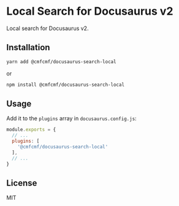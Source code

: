 # Local Search for Docusaurus v2

Local search for Docusaurus v2.

## Installation

```bash
yarn add @cmfcmf/docusaurus-search-local
```

or

```bash
npm install @cmfcmf/docusaurus-search-local
```

## Usage

Add it to the `plugins` array in `docusaurus.config.js`:

```js
module.exports = {
  // ...
  plugins: [
    '@cmfcmf/docusaurus-search-local'
  ],
  // ...
}
```

## License

MIT